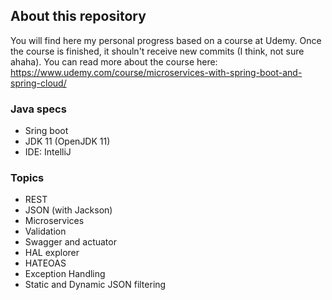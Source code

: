 ## About this repository ##
You will find here my personal progress based on a course at Udemy. Once the course is finished, it shouln't receive new commits (I think, not sure ahaha). You can read more about the course here: https://www.udemy.com/course/microservices-with-spring-boot-and-spring-cloud/

### Java specs
- Sring boot
- JDK 11 (OpenJDK 11)
- IDE: IntelliJ

### Topics
- REST
- JSON (with Jackson)
- Microservices
- Validation
- Swagger and actuator
- HAL explorer
- HATEOAS
- Exception Handling
- Static and Dynamic JSON filtering
